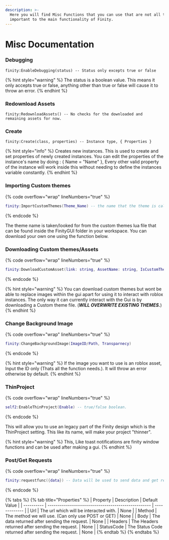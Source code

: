 ```yaml
---
description: >-
  Here you will find Misc Functions that you can use that are not all that
  important to the main functionality of Finity.
---
```


# Misc Documentation

### Debugging

```etlua
finity:EnableDebugging(status) -- Status only excepts true or false
```

{% hint style="warning" %}
The status is a boolean value. This means it only accepts true or false, anything other than true or false will cause it to throw an error.
{% endhint %}

### Redownload Assets

```etlua
finity:RedownloadAssets() -- No checks for the downloaded and remaining assets for now.
```

### Create

```etlua
finity:Create(class, properties) -- Instance type, { Properties }
```

{% hint style="info" %}
Creates new instances. This is used to create and set properties of newly created instances. You can edit the properties of the instance's name by doing : { Name = "Name" }, Every other valid property of the instance will work inside this without needing to define the instances variable constantly.
{% endhint %}

### Importing Custom themes

{% code overflow="wrap" lineNumbers="true" %}
```lua
finity:ImportCustomThemes(Theme_Name) -- the name that the theme is called.
```
{% endcode %}

The theme name is taken/looked for from the custom themes lua file that can be found inside the FinityGUI folder in your workspace. You can download your own one using the function below.

### Downloading Custom themes/Assets

{% code overflow="wrap" lineNumbers="true" %}
```lua
finity:DownloadCustomAsset(link: string, AssetName: string, IsCustomThemeFile: boolean)
```
{% endcode %}

{% hint style="warning" %}
You can download custom themes but wont be able to replace images within the gui apart for using it to interact with roblox instances. The only way it can currently interact with the Gui is by downloading a Custom theme file. (_**WILL OVERWRITE EXISTING THEMES.**_)
{% endhint %}

### Change Background Image

{% code overflow="wrap" lineNumbers="true" %}
```lua
finity:ChangeBackgroundImage(ImageID/Path, Transparnecy)
```
{% endcode %}

{% hint style="warning" %}
If the image you want to use is an roblox asset, Input the ID only (Thats all the function needs.). It will throw an error otherwise by default.
{% endhint %}

### ThinProject

{% code overflow="wrap" lineNumbers="true" %}
```lua
self2:EnableThinProject(Enable) -- true/false boolean.
```
{% endcode %}

This will allow you to use an legacy part of the Finity design which is the ThinProject setting. This like its name, will make your project "thinner".

{% hint style="warning" %}
This, Like toast notifications are finity window functions and can be used after making a gui.
{% endhint %}

### Post/Get Requests

{% code overflow="wrap" lineNumbers="true" %}
```lua
finity:requestfunc({data}) -- Data will be used to send data and get returned data. It is a table so you will need to make a table then parse the needed arguments to use it. Refer to our Example's for a demo: https://github.com/LocalSmail/Finity/tree/main/Examples
```
{% endcode %}

{% tabs %}
{% tab title="Properties" %}
| Property   | Description                                         | Default Value |
| ---------- | --------------------------------------------------- | ------------- |
| Url        | The url which will be interacted with.              | None          |
| Method     | The method we will use. (Can only use POST or GET)  | None          |
| Body       | The data returned after sending the request.        | None          |
| Headers    | The Headers returned after sending the request.     | None          |
| StatusCode | The Status Code returned after sending the request. | None          |
{% endtab %}
{% endtabs %}

